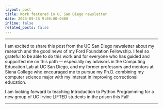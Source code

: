 ```yaml
---
layout: post
title: Work featured in UC San Diego newsletter
date: 2023-09-26 9:00:00-0400
inline: false
related_posts: false
---
```


---

I am excited to share this post from the UC San Diego newsletter about my research and the good news of my Ford Foundation Fellowship. I feel so grateful to be able to do this work and for everyone who has guided and supported me on this path -- especially my advisors in the Computing Education Lab at UC San Diego, and my former professors and mentors at Siena College who encouraged me to pursue my Ph.D. combining my computer science major with my interest in improving correctional education.

I am looking forward to teaching Introduction to Python Programming for a new group of UC Irvine LIFTED students in the prison this Fall!

---